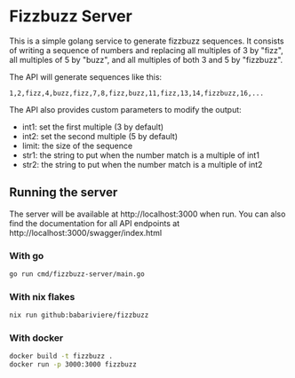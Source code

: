 # Fizzbuzz Server

This is a simple golang service to generate fizzbuzz sequences. It consists of writing a sequence of numbers and replacing all multiples of 3 by "fizz", all multiples of 5 by "buzz", and all multiples of both 3 and 5 by "fizzbuzz".

The API will generate sequences like this:

```
1,2,fizz,4,buzz,fizz,7,8,fizz,buzz,11,fizz,13,14,fizzbuzz,16,...
```

The API also provides custom parameters to modify the output:
- int1: set the first multiple (3 by default)
- int2: set the second multiple (5 by default)
- limit: the size of the sequence
- str1: the string to put when the number match is a multiple of int1
- str2: the string to put when the number match is a multiple of int2

## Running the server

The server will be available at http://localhost:3000 when run. You can also find the documentation for all API endpoints at http://localhost:3000/swagger/index.html

### With go

```sh
go run cmd/fizzbuzz-server/main.go
```

### With nix flakes

```sh
nix run github:babariviere/fizzbuzz
```

### With docker

```sh
docker build -t fizzbuzz .
docker run -p 3000:3000 fizzbuzz
```
